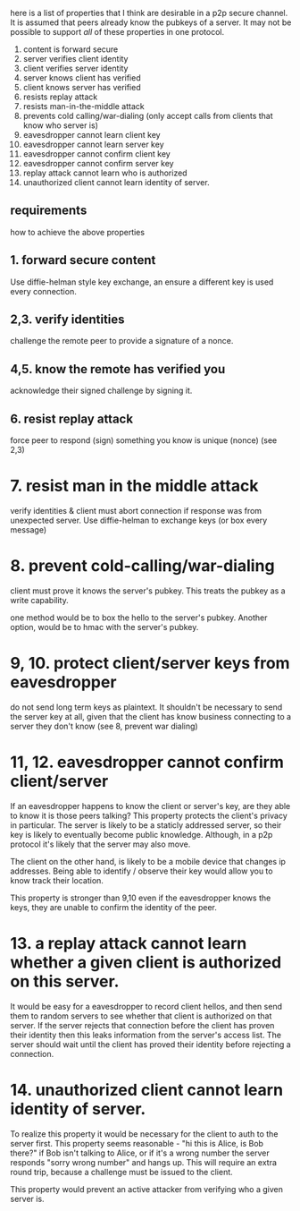 here is a list of properties that I think are desirable in a p2p secure channel. It is assumed that peers already know the pubkeys of a server. It may not be possible to support _all_ of these properties in one protocol.

1. content is forward secure
2. server verifies client identity
3. client verifies server identity
4. server knows client has verified
5. client knows server has verified
6. resists replay attack
7. resists man-in-the-middle attack
8. prevents cold calling/war-dialing (only accept calls from clients that know who server is)
9. eavesdropper cannot learn client key
10. eavesdropper cannot learn server key
11. eavesdropper cannot confirm client key
12. eavesdropper cannot confirm server key
13. replay attack cannot learn who is authorized
14. unauthorized client cannot learn identity of server.

## requirements

how to achieve the above properties

## 1. forward secure content

Use diffie-helman style key exchange, an ensure a different key is used every connection.

## 2,3. verify identities

challenge the remote peer to provide a signature of a nonce.

## 4,5. know the remote has verified you

acknowledge their signed challenge by signing it.

## 6. resist replay attack

force peer to respond (sign) something you know is unique (nonce) (see 2,3)

# 7. resist man in the middle attack

verify identities & client must abort connection if response was from unexpected server.
Use diffie-helman to exchange keys (or box every message)

# 8. prevent cold-calling/war-dialing

client must prove it knows the server's pubkey.
This treats the pubkey as a write capability.

one method would be to box the hello to the server's pubkey.
Another option, would be to hmac with the server's pubkey.

# 9, 10. protect client/server keys from eavesdropper

do not send long term keys as plaintext.
It shouldn't be necessary to send the server key at all, given that the client has know business connecting to a server they don't know (see 8, prevent war dialing)

# 11, 12. eavesdropper cannot confirm client/server

If an eavesdropper happens to know the client or server's key, are they able to know it is those peers talking? This property protects the client's privacy in particular. The server is likely to be a staticly addressed server, so their key is likely to eventually become public knowledge. Although, in a p2p protocol it's likely that the server may also move.

The client on the other hand, is likely to be a mobile device that changes ip addresses. Being able to identify / observe their key would allow you to know track their location.

This property is stronger than 9,10 even if the eavesdropper knows the keys, they are unable to confirm the identity of the peer.

# 13. a replay attack cannot learn whether a given client is authorized on this server.

It would be easy for a eavesdropper to record client hellos, and then send them to random servers to see whether that client is authorized on that server. If the server rejects that connection before the client has proven their identity then this leaks information from the server's access list. The server should wait until the client has proved their identity before rejecting a connection.

# 14. unauthorized client cannot learn identity of server.

To realize this property it would be necessary for the client to auth to the server first.
This property seems reasonable - "hi this is Alice, is Bob there?" if Bob isn't talking to Alice, or if it's a wrong number the server responds "sorry wrong number" and hangs up. This will require an extra round trip, because a challenge must be issued to the client.

This property would prevent an active attacker from verifying who a given server is.